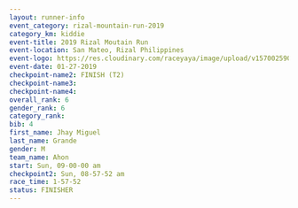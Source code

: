 ```yaml
---
layout: runner-info 
event_category: rizal-mountain-run-2019 
category_km: kiddie 
event-title: 2019 Rizal Moutain Run 
event-location: San Mateo, Rizal Philippines 
event-logo: https://res.cloudinary.com/raceyaya/image/upload/v1570025909/logo/rizal-mountain_gkfete.jpg 
event-date: 01-27-2019 
checkpoint-name2: FINISH (T2) 
checkpoint-name3: 
checkpoint-name4: 
overall_rank: 6
gender_rank: 6
category_rank: 
bib: 4
first_name: Jhay Miguel
last_name: Grande
gender: M
team_name: Ahon
start: Sun, 09-00-00 am
checkpoint2: Sun, 08-57-52 am
race_time: 1-57-52
status: FINISHER
---
```

